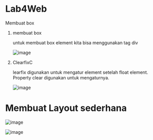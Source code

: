 # Lab4Web

Membuat box

1. membuat box

   untuk membuat box element kita bisa menggunakan tag div

   ![image](https://github.com/user-attachments/assets/fd1570a8-1e18-4919-a386-382dc7a0a484)

2. ClearfixC

   learfix digunakan untuk mengatur element setelah float element. Property clear digunakan untuk mengaturnya.

   ![image](https://github.com/user-attachments/assets/6d098c65-3b1d-4d20-a80a-74594431734a)


# Membuat Layout sederhana

![image](https://github.com/user-attachments/assets/da83d116-1400-431c-a921-8563a5116d6b)

![image](https://github.com/user-attachments/assets/acaa62ea-0d03-4b44-8090-be43e96d770d)


